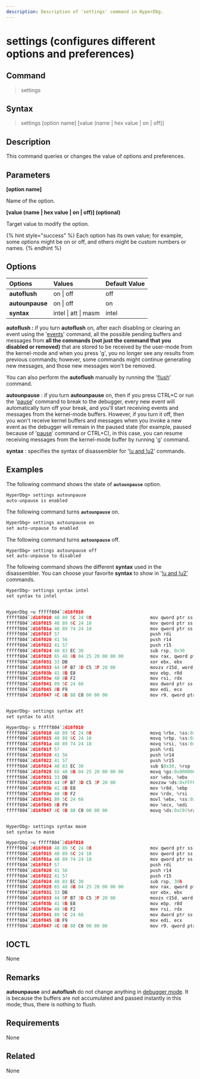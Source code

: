 ```yaml
---
description: Description of 'settings' command in HyperDbg.
---
```


# settings \(configures different options and preferences\)

## Command

> settings

## Syntax

> settings \[option name\] \[value \(name \| hex value \| on \| off\)\]

## Description

This command queries or changes the value of options and preferences.

## Parameters

**\[option name\]**

Name of the option.

**\[value \(name \| hex value \| on \| off\)\] \(optional\)**

Target value to modify the option.

{% hint style="success" %}
Each option has its own value; for example, some options might be on or off, and others might be custom numbers or names.
{% endhint %}

## Options

| Options | Values | Default Value |
| :--- | :--- | :--- |
| **autoflush** | on \| off | off |
| **autounpause** | on \| off | on |
| **syntax** | intel \| att \| masm | intel |

**autoflush :** if you turn **autoflush** on, after each disabling or clearing an event using the '[events](https://docs.hyperdbg.org/commands/debugging-commands/events)' command, all the possible pending buffers and messages from **all the commands \(not just the command that you disabled or removed\)** that are stored to be received by the user-mode from the kernel-mode and when you press '[g](https://docs.hyperdbg.org/commands/debugging-commands/g)', you no longer see any results from previous commands; however, some commands might continue generating new messages, and those new messages won't be removed.

You can also perform the **autoflush** manually by running the '[flush](https://docs.hyperdbg.org/commands/debugging-commands/flush)' command.

**autounpause** : if you turn **autounpause** on, then if you press CTRL+C or run the '[pause](https://docs.hyperdbg.org/commands/debugging-commands/pause)' command to break to the debugger, every new event will automatically turn off your break, and you'll start receiving events and messages from the kernel-mode buffers. However, if you turn it off, then you won't receive kernel buffers and messages when you invoke a new event as the debugger will remain in the paused state \(for example, paused because of '[pause](https://docs.hyperdbg.org/commands/debugging-commands/pause)' command or CTRL+C\), in this case, you can resume receiving messages from the kernel-mode buffer by running '[g](https://docs.hyperdbg.org/commands/debugging-commands/g)' command.

**syntax** : specifies the syntax of disassembler for '[!u and !u2](https://docs.hyperdbg.org/commands/extension-commands/u)' commands.

## Examples

The following command shows the state of **`autounpause`** option.

```diff
HyperDbg> settings autounpause
auto-unpause is enabled
```

The following command turns **`autounpause`** on.

```diff
HyperDbg> settings autounpause on
set auto-unpause to enabled
```

The following command turns **`autounpause`** off.

```text
HyperDbg> settings autounpause off
set auto-unpause to disabled
```

The following command shows the different **syntax** used in the disassembler. You can choose your favorite **syntax** to show in '[!u and !u2' ](https://docs.hyperdbg.org/commands/extension-commands/u)commands.

```c
HyperDbg> settings syntax intel
set syntax to intel


HyperDbg >u fffff804`2d16f010
fffff804`2d16f010 48 89 5C 24 08                      mov qword ptr ss:[rsp+0x08], rbx
fffff804`2d16f015 48 89 6C 24 10                      mov qword ptr ss:[rsp+0x10], rbp
fffff804`2d16f01a 48 89 74 24 18                      mov qword ptr ss:[rsp+0x18], rsi
fffff804`2d16f01f 57                                  push rdi
fffff804`2d16f020 41 56                               push r14
fffff804`2d16f022 41 57                               push r15
fffff804`2d16f024 48 83 EC 30                         sub rsp, 0x30
fffff804`2d16f028 65 48 8B 04 25 20 00 00 00          mov rax, qword ptr gs:[0x0000000000000020]
fffff804`2d16f031 33 DB                               xor ebx, ebx
fffff804`2d16f033 44 0F B7 3D C5 3F 20 00             movzx r15d, word ptr ds:[0xFFFFF8042D373000]
fffff804`2d16f03b 41 8B E8                            mov ebp, r8d
fffff804`2d16f03e 48 8B F2                            mov rsi, rdx
fffff804`2d16f041 89 5C 24 68                         mov dword ptr ss:[rsp+0x68], ebx
fffff804`2d16f045 8B F9                               mov edi, ecx
fffff804`2d16f047 4C 8B 88 C0 00 00 00                mov r9, qword ptr ds:[rax+0xC0]


HyperDbg> settings syntax att
set syntax to at&t

HyperDbg> u fffff804`2d16f010
fffff804`2d16f010 48 89 5C 24 08                      movq %rbx, %ss:0x08(%rsp)
fffff804`2d16f015 48 89 6C 24 10                      movq %rbp, %ss:0x10(%rsp)
fffff804`2d16f01a 48 89 74 24 18                      movq %rsi, %ss:0x18(%rsp)
fffff804`2d16f01f 57                                  push %rdi
fffff804`2d16f020 41 56                               push %r14
fffff804`2d16f022 41 57                               push %r15
fffff804`2d16f024 48 83 EC 30                         sub $0x30, %rsp
fffff804`2d16f028 65 48 8B 04 25 20 00 00 00          movq %gs:0x0000000000000020, %rax
fffff804`2d16f031 33 DB                               xor %ebx, %ebx
fffff804`2d16f033 44 0F B7 3D C5 3F 20 00             movzxw %ds:0xFFFFF8042D373000, %r15d
fffff804`2d16f03b 41 8B E8                            mov %r8d, %ebp
fffff804`2d16f03e 48 8B F2                            mov %rdx, %rsi
fffff804`2d16f041 89 5C 24 68                         movl %ebx, %ss:0x68(%rsp)
fffff804`2d16f045 8B F9                               mov %ecx, %edi
fffff804`2d16f047 4C 8B 88 C0 00 00 00                movq %ds:0xC0(%rax), %r9


HyperDbg> settings syntax masm
set syntax to masm

HyperDbg >u fffff804`2d16f010
fffff804`2d16f010 48 89 5C 24 08                      mov qword ptr ss:[rsp+8h], rbx
fffff804`2d16f015 48 89 6C 24 10                      mov qword ptr ss:[rsp+10h], rbp
fffff804`2d16f01a 48 89 74 24 18                      mov qword ptr ss:[rsp+18h], rsi
fffff804`2d16f01f 57                                  push rdi
fffff804`2d16f020 41 56                               push r14
fffff804`2d16f022 41 57                               push r15
fffff804`2d16f024 48 83 EC 30                         sub rsp, 30h
fffff804`2d16f028 65 48 8B 04 25 20 00 00 00          mov rax, qword ptr gs:[$+20h]
fffff804`2d16f031 33 DB                               xor ebx, ebx
fffff804`2d16f033 44 0F B7 3D C5 3F 20 00             movzx r15d, word ptr ds:[$+203FCDh]
fffff804`2d16f03b 41 8B E8                            mov ebp, r8d
fffff804`2d16f03e 48 8B F2                            mov rsi, rdx
fffff804`2d16f041 89 5C 24 68                         mov dword ptr ss:[rsp+68h], ebx
fffff804`2d16f045 8B F9                               mov edi, ecx
fffff804`2d16f047 4C 8B 88 C0 00 00 00                mov r9, qword ptr ds:[rax+C0h]
```

## IOCTL

None

## **Remarks**

**autounpause** and **autoflush** do not change anything in [debugger mode](https://docs.hyperdbg.org/using-hyperdbg/prerequisites/operation-modes#debugger-mode). It is because the buffers are not accumulated and passed instantly in this mode; thus, there is nothing to flush.

## Requirements

None

## Related

None

